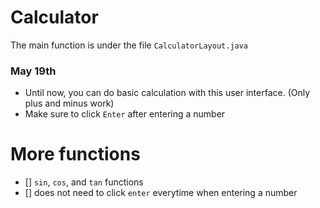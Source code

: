 # Calculator

The main function is under the file ```CalculatorLayout.java```

### May 19th
- Until now, you can do basic calculation with this user interface. (Only plus and minus work)
- Make sure to click ```Enter``` after entering a number

# More functions
- [] ```sin```, ```cos```, and ```tan``` functions
- [] does not need to click ```enter``` everytime when entering a number

